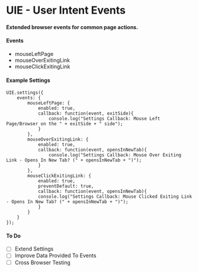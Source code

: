 # UIE - User Intent Events
#### Extended browser events for common page actions.

#### Events
- mouseLeftPage
- mouseOverExitingLink
- mouseClickExitingLink

#### Example Settings
```
UIE.settings({
	events: {
		mouseLeftPage: {
			enabled: true,
			callback: function(event, exitSide){
				console.log("Settings Callback: Mouse Left Page/Browser on the " + exitSide + " side");
			}
		},
		mouseOverExitingLink: {
			enabled: true,
			callback: function(event, opensInNewTab){
				console.log("Settings Callback: Mouse Over Exiting Link - Opens In New Tab? (" + opensInNewTab + ")");
			}
		},
		mouseClickExitingLink: {
			enabled: true,
			preventDefault: true,
			callback: function(event, opensInNewTab){
			console.log("Settings Callback: Mouse Clicked Exiting Link - Opens In New Tab? (" + opensInNewTab + ")");
			}
		}
	}
});

```
#### To Do

- [ ] Extend Settings
- [ ] Improve Data Provided To Events
- [ ] Cross Browser Testing
